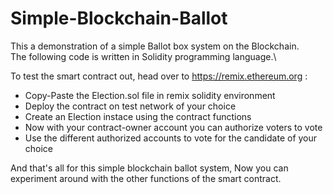 # Simple-Blockchain-Ballot

This a demonstration of a simple Ballot box system on the Blockchain.\
The following code is written in Solidity programming language.\

To test the smart contract out, head over to https://remix.ethereum.org :
* Copy-Paste the Election.sol file in remix solidity environment
* Deploy the contract on test network of your choice
* Create an Election instace using the contract functions
* Now with your contract-owner account you can authorize voters to vote
* Use the different authorized accounts to vote for the candidate of your choice

And that's all for this simple blockchain ballot system, Now you can experiment around with the other functions of the smart contract.

